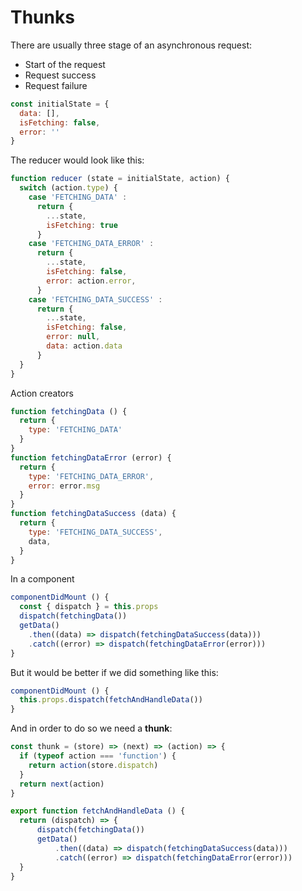 # Thunks

There are usually three stage of an asynchronous request:

* Start of the request
* Request success
* Request failure

```js
const initialState = {
  data: [],
  isFetching: false,
  error: ''
}
```

The reducer would look like this:

```js
function reducer (state = initialState, action) {
  switch (action.type) {
    case 'FETCHING_DATA' :
      return {
        ...state,
        isFetching: true
      }
    case 'FETCHING_DATA_ERROR' :
      return {
        ...state,
        isFetching: false,
        error: action.error,
      }
    case 'FETCHING_DATA_SUCCESS' :
      return {
        ...state,
        isFetching: false,
        error: null,
        data: action.data
      }
  }
}
```

Action creators

```js
function fetchingData () {
  return {
    type: 'FETCHING_DATA'
  }
}
function fetchingDataError (error) {
  return {
    type: 'FETCHING_DATA_ERROR',
    error: error.msg
  }
}
function fetchingDataSuccess (data) {
  return {
    type: 'FETCHING_DATA_SUCCESS',
    data,
  }
}
```

In a component

```js
componentDidMount () {
  const { dispatch } = this.props
  dispatch(fetchingData())
  getData()
    .then((data) => dispatch(fetchingDataSuccess(data)))
    .catch((error) => dispatch(fetchingDataError(error)))
}
```

But it would be better if we did something like this:

```js
componentDidMount () {
  this.props.dispatch(fetchAndHandleData())
}
```

And in order to do so we need a **thunk**:

```js
const thunk = (store) => (next) => (action) => {
  if (typeof action === 'function') {
    return action(store.dispatch)
  }
  return next(action)
}
```

```js
export function fetchAndHandleData () {
  return (dispatch) => {
      dispatch(fetchingData())
      getData()
          .then((data) => dispatch(fetchingDataSuccess(data)))
          .catch((error) => dispatch(fetchingDataError(error)))
  }
}
```
